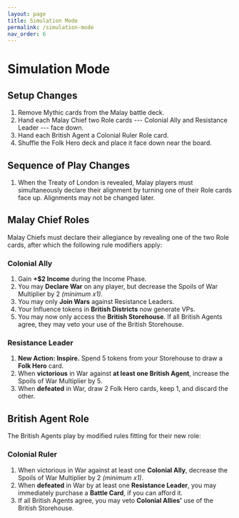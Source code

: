 ```yaml
---
layout: page
title: Simulation Mode
permalink: /simulation-mode
nav_order: 6
---
```


# Simulation Mode

## Setup Changes
1. Remove Mythic cards from the Malay battle deck.
2. Hand each Malay Chief two Role cards --- Colonial Ally and Resistance Leader --- face down.
3. Hand each British Agent a Colonial Ruler Role card.
4. Shuffle the Folk Hero deck and place it face down near the board.

## Sequence of Play Changes
1. When the Treaty of London is revealed, Malay players must simultaneously declare their alignment by turning one of their Role cards face up. Alignments may not be changed later.

## Malay Chief Roles
Malay Chiefs must declare their allegiance by revealing one of the two Role cards, after which the following rule modifiers apply:

### Colonial Ally
1. Gain **+$2 Income** during the Income Phase.
2. You may **Declare War** on any player, but decrease the Spoils of War Multiplier by 2 *(minimum x1)*.
3. You may only **Join Wars** against Resistance Leaders.
3. Your Influence tokens in **British Districts** now generate VPs.
4. You may now only access the **British Storehouse**. If all British Agents agree, they may veto your use of the British Storehouse.

### Resistance Leader
1. **New Action: Inspire.** Spend 5 tokens from your Storehouse to draw a **Folk Hero** card.
2. When **victorious** in War against **at least one British Agent**, increase the Spoils of War Multiplier by 5.
3. When **defeated** in War, draw 2 Folk Hero cards, keep 1, and discard the other.

## British Agent Role
The British Agents play by modified rules fitting for their new role:

### Colonial Ruler
1. When victorious in War against at least one **Colonial Ally**, decrease the Spoils of War Multiplier by 2 *(minimum x1)*.
2. When **defeated** in War by at least one **Resistance Leader**, you may immediately purchase a **Battle Card**, if you can afford it.
3. If all British Agents agree, you may veto **Colonial Allies'** use of the British Storehouse.